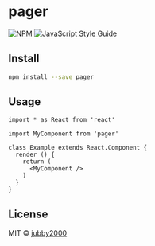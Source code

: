 # pager

> 

[![NPM](https://img.shields.io/npm/v/pager.svg)](https://www.npmjs.com/package/pager) [![JavaScript Style Guide](https://img.shields.io/badge/code_style-standard-brightgreen.svg)](https://standardjs.com)

## Install

```bash
npm install --save pager
```

## Usage

```tsx
import * as React from 'react'

import MyComponent from 'pager'

class Example extends React.Component {
  render () {
    return (
      <MyComponent />
    )
  }
}
```

## License

MIT © [jubby2000](https://github.com/jubby2000)
